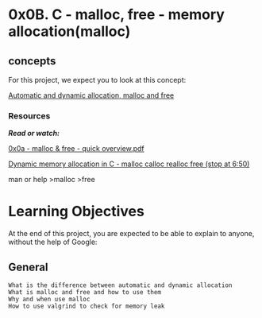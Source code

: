 # 0x0B. C - malloc, free - memory allocation(malloc)

## concepts
For this project, we expect you to look at this concept:

[Automatic and dynamic allocation, malloc and free](https://intranet.alxswe.com/concepts/62)

### Resources

***Read or watch:***

[0x0a - malloc & free - quick overview.pdf](https://intranet.alxswe.com/rltoken/7q6RmWq86XkUhvmlhrg9bg)

[Dynamic memory allocation in C - malloc calloc realloc free (stop at 6:50)](https://intranet.alxswe.com/rltoken/pfGb2oVIYLO_1a8jtFGQYw)


man or help
    >malloc
    >free

# Learning Objectives
At the end of this project, you are expected to be able to explain to anyone, without the help of Google:

## General
    What is the difference between automatic and dynamic allocation
    What is malloc and free and how to use them
    Why and when use malloc
    How to use valgrind to check for memory leak
